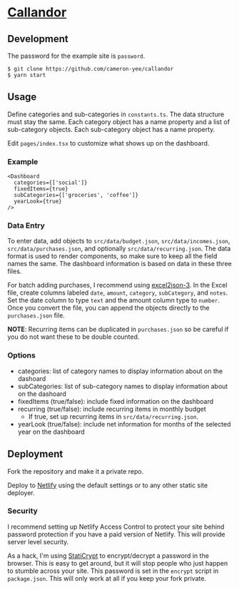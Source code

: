 # [Callandor](https://callandor.netlify.app)

## Development

The password for the example site is `password`.

```
$ git clone https://github.com/cameron-yee/callandor
$ yarn start
```

## Usage

Define categories and sub-categories in `constants.ts`. The data structure
must stay the same. Each category object has a name property and a list of
sub-category objects. Each sub-category object has a name property.

Edit `pages/index.tsx` to customize what shows up on the dashboard.

### Example

```
<Dashboard
  categories={['social']}
  fixedItems={true}
  subCategories={['groceries', 'coffee']}
  yearLook={true}
/>
```

### Data Entry

To enter data, add objects to `src/data/budget.json`, `src/data/incomes.json`,
 `src/data/purchases.json`, and optionally `src/data/recurring.json`. The data format is used to render components, so
make sure to keep all the field names the same. The dashboard information is
based on data in these three files.

For batch adding purchases, I recommend using [excel2json-3](https://pypi.org/project/excel2json-3/).
In the Excel file, create columns labeled `date`, `amount`, `category`,
`subCategory`, and `notes`. Set the date column to type `text` and the amount
column type to `number`. Once you convert the file, you can append the objects
directly to the `purchases.json` file.

**NOTE**: Recurring items can be duplicated in `purchases.json` so be careful
if you do not want these to be double counted.

### Options

- categories: list of category names to display information about on the dashoard
- subCategories: list of sub-category names to display information about on the dashoard
- fixedItems (true/false): include fixed information on the dashboard
- recurring (true/false): include recurring items in monthly budget
  * If true, set up recurring items in `src/data/recurring.json`.
- yearLook (true/false): include net information for months of the selected year on the dashboard


## Deployment

Fork the repository and make it a private repo.

Deploy to [Netlify](https://www.netlify.com/) using the default settings or to
any other static site deployer.

### Security

I recommend setting up Netlify Access Control to protect your site behind
password protection if you have a paid version of Netlify. This will provide
server level security.

As a hack, I'm using [StatiCrypt](https://github.com/robinmoisson/staticrypt)
to encrypt/decrypt a password in the browser. This is easy to get around, but it will
stop people who just happen to stumble across your site. This password is set in the
`encrypt` script in `package.json`. This will only work at all if you keep your
fork private.

